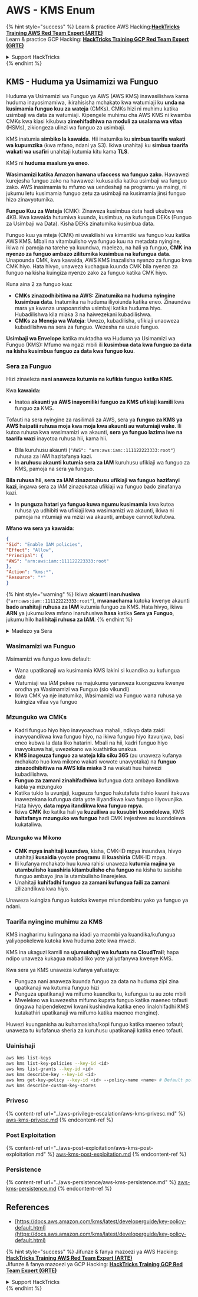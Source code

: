 # AWS - KMS Enum

{% hint style="success" %}
Learn & practice AWS Hacking:<img src="../../../.gitbook/assets/image (1).png" alt="" data-size="line">[**HackTricks Training AWS Red Team Expert (ARTE)**](https://training.hacktricks.xyz/courses/arte)<img src="../../../.gitbook/assets/image (1).png" alt="" data-size="line">\
Learn & practice GCP Hacking: <img src="../../../.gitbook/assets/image (2).png" alt="" data-size="line">[**HackTricks Training GCP Red Team Expert (GRTE)**<img src="../../../.gitbook/assets/image (2).png" alt="" data-size="line">](https://training.hacktricks.xyz/courses/grte)

<details>

<summary>Support HackTricks</summary>

* Check the [**subscription plans**](https://github.com/sponsors/carlospolop)!
* **Join the** 💬 [**Discord group**](https://discord.gg/hRep4RUj7f) or the [**telegram group**](https://t.me/peass) or **follow** us on **Twitter** 🐦 [**@hacktricks\_live**](https://twitter.com/hacktricks\_live)**.**
* **Share hacking tricks by submitting PRs to the** [**HackTricks**](https://github.com/carlospolop/hacktricks) and [**HackTricks Cloud**](https://github.com/carlospolop/hacktricks-cloud) github repos.

</details>
{% endhint %}

## KMS - Huduma ya Usimamizi wa Funguo

Huduma ya Usimamizi wa Funguo ya AWS (AWS KMS) inawasilishwa kama huduma inayosimamiwa, ikirahisisha mchakato kwa watumiaji ku **unda na kusimamia funguo kuu za wateja** (CMKs). CMKs hizi ni muhimu katika usimbaji wa data za watumiaji. Kipengele muhimu cha AWS KMS ni kwamba CMKs kwa kiasi kikubwa **zimehifadhiwa na moduli za usalama wa vifaa** (HSMs), zikiongeza ulinzi wa funguo za usimbaji.

KMS inatumia **simbiko la kawaida**. Hii inatumika ku **simbua taarifa wakati wa kupumzika** (kwa mfano, ndani ya S3). Ikiwa unahitaji ku **simbua taarifa wakati wa usafiri** unahitaji kutumia kitu kama **TLS**.

KMS ni **huduma maalum ya eneo**.

**Wasimamizi katika Amazon hawana ufaccess wa funguo zako**. Hawawezi kurejesha funguo zako na hawawezi kukusaidia katika usimbaji wa funguo zako. AWS inasimamia tu mfumo wa uendeshaji na programu ya msingi, ni jukumu letu kusimamia funguo zetu za usimbaji na kusimamia jinsi funguo hizo zinavyotumika.

**Funguo Kuu za Wateja** (CMK): Zinaweza kusimbua data hadi ukubwa wa 4KB. Kwa kawaida hutumiwa kuunda, kusimbua, na kufungua DEKs (Funguo za Usimbaji wa Data). Kisha DEKs zinatumika kusimbua data.

Funguo kuu ya mteja (CMK) ni uwakilishi wa kimantiki wa funguo kuu katika AWS KMS. Mbali na vitambulisho vya funguo kuu na metadata nyingine, ikiwa ni pamoja na tarehe ya kuundwa, maelezo, na hali ya funguo, **CMK ina nyenzo za funguo ambazo zilitumika kusimbua na kufungua data**. Unapounda CMK, kwa kawaida, AWS KMS inazalisha nyenzo za funguo kwa CMK hiyo. Hata hivyo, unaweza kuchagua kuunda CMK bila nyenzo za funguo na kisha kuingiza nyenzo zako za funguo katika CMK hiyo.

Kuna aina 2 za funguo kuu:

* **CMKs zinazodhibitiwa na AWS: Zinatumika na huduma nyingine kusimbua data**. Inatumika na huduma iliyoiunda katika eneo. Zinaundwa mara ya kwanza unapoanzisha usimbaji katika huduma hiyo. Hubadilishwa kila miaka 3 na haiwezekani kubadilishwa.
* **CMKs za Meneja wa Wateja**: Uwezo, kubadilisha, ufikiaji unaoweza kubadilishwa na sera za funguo. Wezesha na uzuie funguo.

**Usimbaji wa Envelope** katika muktadha wa Huduma ya Usimamizi wa Funguo (KMS): Mfumo wa ngazi mbili ili **kusimbua data kwa funguo za data na kisha kusimbua funguo za data kwa funguo kuu**.

### Sera za Funguo

Hizi zinaeleza **nani anaweza kutumia na kufikia funguo katika KMS**.

Kwa **kawaida:**

* Inatoa **akaunti ya AWS inayomiliki funguo za KMS ufikiaji kamili** kwa funguo za KMS.

Tofauti na sera nyingine za rasilimali za AWS, sera ya **funguo za KMS ya AWS haipatii ruhusa moja kwa moja kwa akaunti au watumiaji wake**. Ili kutoa ruhusa kwa wasimamizi wa akaunti, **sera ya funguo lazima iwe na taarifa wazi** inayotoa ruhusa hii, kama hii.

* Bila kuruhusu akaunti (`"AWS": "arn:aws:iam::111122223333:root"`) ruhusa za IAM hazitafanya kazi.
* In **aruhusu akaunti kutumia sera za IAM** kuruhusu ufikiaji wa funguo za KMS, pamoja na sera ya funguo.

**Bila ruhusa hii, sera za IAM zinazoruhusu ufikiaji wa funguo hazifanyi kazi**, ingawa sera za IAM zinazokataa ufikiaji wa funguo bado zinafanya kazi.
* In **punguza hatari ya funguo kuwa ngumu kusimamia** kwa kutoa ruhusa ya udhibiti wa ufikiaji kwa wasimamizi wa akaunti, ikiwa ni pamoja na mtumiaji wa mzizi wa akaunti, ambaye cannot kufutwa.

**Mfano wa sera ya kawaida**:
```json
{
"Sid": "Enable IAM policies",
"Effect": "Allow",
"Principal": {
"AWS": "arn:aws:iam::111122223333:root"
},
"Action": "kms:*",
"Resource": "*"
}
```
{% hint style="warning" %}
Ikiwa **akaunti inaruhusiwa** (`"arn:aws:iam::111122223333:root"`), **mwanachama** kutoka kwenye akaunti **bado anahitaji ruhusa za IAM** kutumia funguo za KMS. Hata hivyo, ikiwa **ARN** ya jukumu kwa mfano inaruhusiwa **hasa** katika **Sera ya Funguo**, jukumu hilo **halihitaji ruhusa za IAM**.
{% endhint %}

<details>

<summary>Maelezo ya Sera</summary>

Mali za sera:

* Hati inayotegemea JSON
* Rasilimali --> Rasilimali zilizoathirika (zinaweza kuwa "\*")
* Kitendo --> kms:Encrypt, kms:Decrypt, kms:CreateGrant ... (ruhusa)
* Athari --> Ruhusu/Kataa
* Mwanachama --> arn aliyeathirika
* Masharti (hiari) --> Masharti ya kutoa ruhusa

Mikopo:

* Ruhusu kuhamasisha ruhusa zako kwa mwanachama mwingine wa AWS ndani ya akaunti yako ya AWS. Unahitaji kuziunda kwa kutumia APIs za AWS KMS. Inaweza kuonyeshwa kitambulisho cha CMK, mwanachama wa mkopo na kiwango kinachohitajika cha operesheni (Decrypt, Encrypt, GenerateDataKey...)
* Baada ya mkopo kuundwa, GrantToken na GrantID zinatolewa

**Upatikanaji**:

* Kupitia **sera ya funguo** -- Ikiwa hii ipo, hii inachukua **kipaumbele** juu ya sera ya IAM
* Kupitia **sera ya IAM**
* Kupitia **mikopo**

</details>

### Wasimamizi wa Funguo

Msimamizi wa funguo kwa default:

* Wana upatikanaji wa kusimamia KMS lakini si kuandika au kufungua data
* Watumiaji wa IAM pekee na majukumu yanaweza kuongezwa kwenye orodha ya Wasimamizi wa Funguo (sio vikundi)
* Ikiwa CMK ya nje inatumika, Wasimamizi wa Funguo wana ruhusa ya kuingiza vifaa vya funguo

### Mzunguko wa CMKs

* Kadri funguo hiyo hiyo inavyoachwa mahali, ndivyo data zaidi inavyoandikwa kwa funguo hiyo, na ikiwa funguo hiyo itavunjwa, basi eneo kubwa la data liko hatarini. Mbali na hii, kadri funguo hiyo inavyokuwa hai, uwezekano wa kuathirika unakua.
* **KMS inageuza funguo za wateja kila siku 365** (au unaweza kufanya mchakato huo kwa mikono wakati wowote unavyotaka) na **funguo zinazodhibitiwa na AWS kila miaka 3** na wakati huu haiwezi kubadilishwa.
* **Funguo za zamani zinahifadhiwa** kufungua data ambayo ilandikwa kabla ya mzunguko
* Katika tukio la uvunjaji, kugeuza funguo hakutafuta tishio kwani itakuwa inawezekana kufungua data yote iliyandikwa kwa funguo iliyovunjika. Hata hivyo, **data mpya itandikwa kwa funguo mpya**.
* Ikiwa **CMK** iko katika hali ya **kuzuiliwa** au **kusubiri** **kuondolewa**, KMS **haitafanya mzunguko wa funguo** hadi CMK irejeshwe au kuondolewa kukataliwa.

#### Mzunguko wa Mikono

* **CMK mpya inahitaji kuundwa**, kisha, CMK-ID mpya inaundwa, hivyo utahitaji **kusaidia** yoyote **programu** ili **kuashiria** CMK-ID mpya.
* Ili kufanya mchakato huu kuwa rahisi unaweza **kutumia majina ya utambulisho kuashiria kitambulisho cha funguo** na kisha tu sasisha funguo ambayo jina la utambulisho linarejelea.
* Unahitaji **kuhifadhi funguo za zamani kufungua faili za zamani** zilizandikwa kwa hiyo.

Unaweza kuingiza funguo kutoka kwenye miundombinu yako ya funguo ya ndani.

### Taarifa nyingine muhimu za KMS

KMS inagharimu kulingana na idadi ya maombi ya kuandika/kufungua yaliyopokelewa kutoka kwa huduma zote kwa mwezi.

KMS ina ukaguzi kamili na **ujumuishaji wa kufuata na CloudTrail**; hapa ndipo unaweza kukagua mabadiliko yote yaliyofanywa kwenye KMS.

Kwa sera ya KMS unaweza kufanya yafuatayo:

* Punguza nani anaweza kuunda funguo za data na huduma zipi zina upatikanaji wa kutumia funguo hizi
* Punguza upatikanaji wa mifumo kuandika tu, kufungua tu au zote mbili
* Mwelekeo wa kuwezesha mifumo kupata funguo katika maeneo tofauti (ingawa haipendekezwi kwani kushindwa katika eneo linalohifadhi KMS kutakathiri upatikanaji wa mifumo katika maeneo mengine).

Huwezi kuunganisha au kuhamasisha/kopi funguo katika maeneo tofauti; unaweza tu kufafanua sheria za kuruhusu upatikanaji katika eneo tofauti.

### Uainishaji
```bash
aws kms list-keys
aws kms list-key-policies --key-id <id>
aws kms list-grants --key-id <id>
aws kms describe-key --key-id <id>
aws kms get-key-policy --key-id <id> --policy-name <name> # Default policy name is "default"
aws kms describe-custom-key-stores
```
### Privesc

{% content-ref url="../aws-privilege-escalation/aws-kms-privesc.md" %}
[aws-kms-privesc.md](../aws-privilege-escalation/aws-kms-privesc.md)
{% endcontent-ref %}

### Post Exploitation

{% content-ref url="../aws-post-exploitation/aws-kms-post-exploitation.md" %}
[aws-kms-post-exploitation.md](../aws-post-exploitation/aws-kms-post-exploitation.md)
{% endcontent-ref %}

### Persistence

{% content-ref url="../aws-persistence/aws-kms-persistence.md" %}
[aws-kms-persistence.md](../aws-persistence/aws-kms-persistence.md)
{% endcontent-ref %}

## References

* [https://docs.aws.amazon.com/kms/latest/developerguide/key-policy-default.html](https://docs.aws.amazon.com/kms/latest/developerguide/key-policy-default.html)

{% hint style="success" %}
Jifunze & fanya mazoezi ya AWS Hacking:<img src="../../../.gitbook/assets/image (1).png" alt="" data-size="line">[**HackTricks Training AWS Red Team Expert (ARTE)**](https://training.hacktricks.xyz/courses/arte)<img src="../../../.gitbook/assets/image (1).png" alt="" data-size="line">\
Jifunze & fanya mazoezi ya GCP Hacking: <img src="../../../.gitbook/assets/image (2).png" alt="" data-size="line">[**HackTricks Training GCP Red Team Expert (GRTE)**<img src="../../../.gitbook/assets/image (2).png" alt="" data-size="line">](https://training.hacktricks.xyz/courses/grte)

<details>

<summary>Support HackTricks</summary>

* Angalia [**mpango wa usajili**](https://github.com/sponsors/carlospolop)!
* **Jiunge na** 💬 [**kikundi cha Discord**](https://discord.gg/hRep4RUj7f) au [**kikundi cha telegram**](https://t.me/peass) au **fuata** sisi kwenye **Twitter** 🐦 [**@hacktricks\_live**](https://twitter.com/hacktricks\_live)**.**
* **Shiriki mbinu za hacking kwa kuwasilisha PRs kwa** [**HackTricks**](https://github.com/carlospolop/hacktricks) na [**HackTricks Cloud**](https://github.com/carlospolop/hacktricks-cloud) repos za github.

</details>
{% endhint %}
